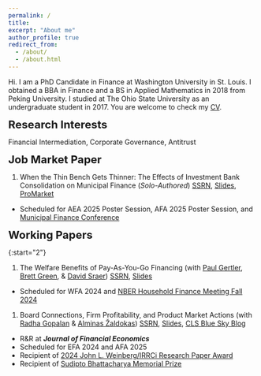 ```yaml
---
permalink: /
title:
excerpt: "About me"
author_profile: true
redirect_from: 
  - /about/
  - /about.html
---
```


<!-- Google tag (gtag.js) -->
<script async src="https://www.googletagmanager.com/gtag/js?id=G-LK2GPXZMWH"></script>
<script>
  window.dataLayer = window.dataLayer || [];
  function gtag(){dataLayer.push(arguments);}
  gtag('js', new Date());

  gtag('config', 'G-LK2GPXZMWH');
</script>

Hi. I am a PhD Candidate in Finance at Washington University in St. Louis. I obtained a BBA in Finance and a BS in Applied Mathematics in 2018 from Peking University. I studied at The Ohio State University as an undergraduate student in 2017. You are welcome to check my [CV](https://www.dropbox.com/s/yuwc34250an4u33/CV.pdf?dl=0).

<a href="#research-interests" style="text-decoration: none; color: inherit;  font-size: 22px; font-weight: bold">Research Interests</a>

Financial Intermediation, Corporate Governance, Antitrust

<a href="#jmp" style="text-decoration: none; color: inherit; font-size: 22px; font-weight: bold">Job Market Paper</a>

1. When the Thin Bench Gets Thinner: The Effects of Investment Bank Consolidation on Municipal Finance (*Solo-Authored*) [SSRN](https://papers.ssrn.com/sol3/papers.cfm?abstract_id=4687748), [Slides](https://www.dropbox.com/scl/fi/hlyo7a0455ahklsevthyz/slides_Li_UnderwriterMA.pdf?rlkey=rpna3k8k8xb1kutnig5bxibw7&dl=0), [ProMarket](https://www.promarket.org/2024/05/20/banking-consolidation-raises-the-costs-for-local-governments-to-issue-new-debt/)
  - Scheduled for AEA 2025 Poster Session, AFA 2025 Poster Session, and [Municipal Finance Conference](https://www.brookings.edu/centers/the-hutchins-center-on-fiscal-and-monetary-policy/municipal-finance-conference/)

<a href="#working-papers" style="text-decoration: none; color: inherit;  font-size: 22px; font-weight: bold">Working Papers</a>

{:start="2"}
1. The Welfare Benefits of Pay-As-You-Go Financing (with [Paul Gertler](https://www.paulgertler.com), [Brett Green](https://www.brettgreen.info), & [David Sraer](https://www.davidsraer.com/)) [SSRN](https://papers.ssrn.com/sol3/papers.cfm?abstract_id=4641559), [Slides](https://www.dropbox.com/scl/fi/tgqlbfokfv6msf1wrav8u/slides_GertlerGreenLiSraer.pdf?rlkey=xw7hnqlq1siehnpwdoi6eqbwp&dl=0)
  - Scheduled for WFA 2024 and [NBER Household Finance Meeting Fall 2024](https://www.nber.org/conferences/innovative-data-household-finance-opportunities-and-challenges-fall-2024)
1. Board Connections, Firm Profitability, and Product Market Actions (with [Radha Gopalan](http://apps.olin.wustl.edu/faculty/Gopalan/) & [Alminas Žaldokas](http://www.alminas.com/)) [SSRN](https://papers.ssrn.com/sol3/papers.cfm?abstract_id=4053853), [Slides](https://www.dropbox.com/scl/fi/u7jrco0rky23z8dbav0to/slides_GopalanLiZaldokas.pdf?rlkey=iqdint5otjj62q881mv0uzqmv&dl=0), [CLS Blue Sky Blog](https://clsbluesky.law.columbia.edu/2023/04/11/do-board-connections-between-product-market-peers-impede-competition/)
  - R&R at ***Journal of Financial Economics***
  - Scheduled for EFA 2024 and AFA 2025
  - Recipient of [2024 John L. Weinberg/IRRCi Research Paper Award](https://weinberg.udel.edu/2024-corporate-governance-symposium/)
  - Recipient of [Sudipto Bhattacharya Memorial Prize](http://ewfs.org/award/)
